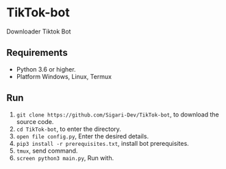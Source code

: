 # TikTok-bot
Downloader Tiktok Bot

## Requirements
- Python 3.6 or higher.
- Platform Windows, Linux, Termux

## Run
1. `git clone https://github.com/Sigari-Dev/TikTok-bot`, to download the source code.
2. `cd TikTok-bot`, to enter the directory.
3. `open file config.py`, Enter the desired details.
4. `pip3 install -r prerequisites.txt`, install bot prerequisites.
5. `tmux`, send command.
6. `screen python3 main.py`, Run with.
